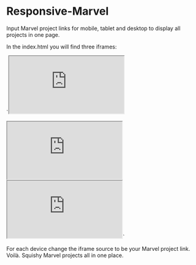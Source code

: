 # Responsive-Marvel
Input Marvel project links for mobile, tablet and desktop to display all projects in one page.

In the index.html you will find three iframes:

`<iframe src="https://marvelapp.com/68f36da" class="mobile"></iframe>
<iframe src="https://marvelapp.com/3h520b7" class="tablet"></iframe>
<iframe src="https://marvelapp.com/j659h46" class="desktop"></iframe>`

For each device change the iframe source to be your Marvel project link. Voilà. Squishy Marvel projects all in one place.

